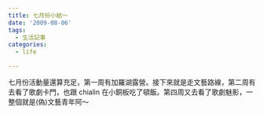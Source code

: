 ```yaml
---
title: 七月份小結～
date: '2009-08-06'
tags:
  - 生活記事
categories:
  - life

---
```

七月份活動量還算充足，第一周有加羅湖露營。接下來就是走文藝路線，第二周有去看了歌劇卡門，也跟 chialin 在小銅板吃了頓飯。第四周又去看了歌劇魅影，一整個就是(偽)文藝青年阿～